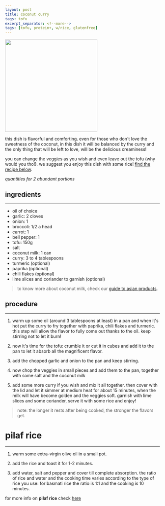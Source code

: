 ```yaml
---
layout: post
title: coconut curry
tags: tofu
excerpt_separator: <!--more-->
tags: [tofu, protein+, w/rice, glutenfree]
---
```


 <img src="../../../images/coconut-curry.jpeg" width="300">
 
 <!--more-->

this dish is flavorful and comforting. even for those who don't love the sweetness of the coconut, in this dish it will be balanced by the curry and the only thing that will be left to love, will be the delicious creaminess!

you can change the veggies as you wish and even leave out the tofu (why would you tho!). we suggest you enjoy this dish with some rice! [find the recipe below](#pilaf-rice).

*quantities for 2 abundant portions*



## ingredients
---

- oil of choice
- garlic: 2 cloves
- onion: 1
- broccoli: 1/2 a head
- carrot: 1
- bell pepper: 1
- tofu: 150g
- salt 
- coconut milk: 1 can
- curry: 3 to 4 tablespoons
- turmeric (optional)
- paprika (optional)
- chili flakes (optional)
- lime slices and coriander to garnish (optional)

> to know more about coconut milk, check our [guide to asian products](https://fagiolini.github.io/guide-to-asian-products/).

## procedure
---

1. warm up some oil (around 3 tablespoons at least) in a pan and when it's hot put the curry to fry together with paprika, chili flakes and turmeric. this step will allow the flavor to fully come out thanks to the oil. keep stirring not to let it burn!

2. now it's time for the tofu: crumble it or cut it in cubes and add it to the pan to let it absorb all the magnificent flavor.
   
3. add the chopped garlic and onion to the pan and keep stirring.

4. now chop the veggies in small pieces and add them to the pan, together with some salt and the coconut milk

5. add some more curry if you wish and mix it all together. then cover with the lid and let it simmer at medium heat for about 15 minutes, when the milk will have become golden and the veggies soft. garnish with lime slices and some coriander, serve it with some rice and enjoy!

> note: the longer it rests after being cooked, the stronger the flavors get.


# pilaf rice
---

1. warm some extra-virgin olive oil in a small pot.
   
2.  add the rice and toast it for 1-2 minutes.

3.  add water, salt and pepper and cover till complete absorption. the ratio of rice and water and the cooking time varies according to the type of rice you use: for basmati rice the ratio is 1:1 and the cooking is 10 minutes.
   
   for more info on **pilaf rice** check [here](https://fagiolini.github.io/pilaf-rice/)

